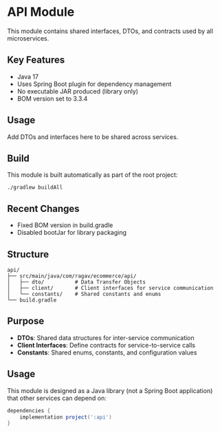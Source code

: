 # API Module

This module contains shared interfaces, DTOs, and contracts used by all microservices.

## Key Features
- Java 17
- Uses Spring Boot plugin for dependency management
- No executable JAR produced (library only)
- BOM version set to 3.3.4

## Usage
Add DTOs and interfaces here to be shared across services.

## Build
This module is built automatically as part of the root project:

```
./gradlew buildAll
```

## Recent Changes
- Fixed BOM version in build.gradle
- Disabled bootJar for library packaging

## Structure

```
api/
├── src/main/java/com/ragav/ecommerce/api/
│   ├── dto/          # Data Transfer Objects
│   ├── client/       # Client interfaces for service communication
│   └── constants/    # Shared constants and enums
└── build.gradle
```

## Purpose

- **DTOs**: Shared data structures for inter-service communication
- **Client Interfaces**: Define contracts for service-to-service calls
- **Constants**: Shared enums, constants, and configuration values

## Usage

This module is designed as a Java library (not a Spring Boot application) that other services can depend on:

```gradle
dependencies {
    implementation project(':api')
}
```